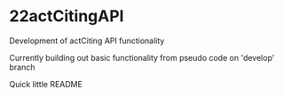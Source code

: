 # 22actCitingAPI
Development of actCiting API functionality

Currently building out basic functionality from pseudo code on 'develop' branch

Quick little README
